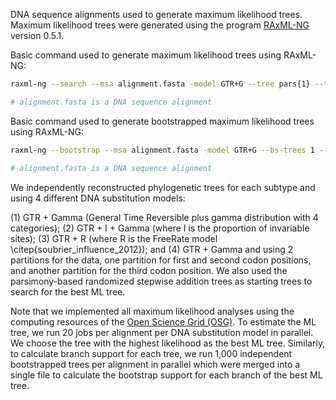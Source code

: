 DNA sequence alignments used to generate maximum likelihood trees. Maximum likelihood trees were generated using the program [RAxML-NG](https://github.com/amkozlov/raxml-ng) version 0.5.1.

Basic command used to generate maximum likelihood trees using RAxML-NG:

```bash
raxml-ng --search --msa alignment.fasta -model GTR+G --tree pars{1} --threads 2 --seed 125433

# alignment.fasta is a DNA sequence alignment
```

Basic command used to generate bootstrapped maximum likelihood trees using RAxML-NG:

```bash
raxml-ng --bootstrap --msa alignment.fasta -model GTR+G --bs-trees 1 --threads 2 --seed 543278

# alignment.fasta is a DNA sequence alignment
```

We independently reconstructed phylogenetic trees for each subtype and using 4 different DNA substitution models: 

(1) GTR + Gamma (General Time Reversible plus gamma distribution with 4 categories); 
(2) GTR + I + Gamma (where I is the proportion of invariable sites); 
(3) GTR + R (where R is the FreeRate model \citep{soubrier_influence_2012}); and 
(4) GTR + Gamma and using 2 partitions for the data, one partition for first and second codon positions, and another partition for the third codon position. We also used the parsimony-based randomized stepwise addition trees as starting trees to search for the best ML tree.


Note that we implemented all maximum likelihood analyses using the computing resources of the [Open Science Grid (OSG)](https://opensciencegrid.org/). To estimate the ML tree, we run 20 jobs per alignment per DNA substitution model in parallel. We choose the tree with the highest likelihood as the best ML tree. Similarly, to calculate branch support for each tree, we run 1,000 independent bootstrapped trees per alignment in parallel which were merged into a single file to calculate the bootstrap support for each branch of the best ML tree.
